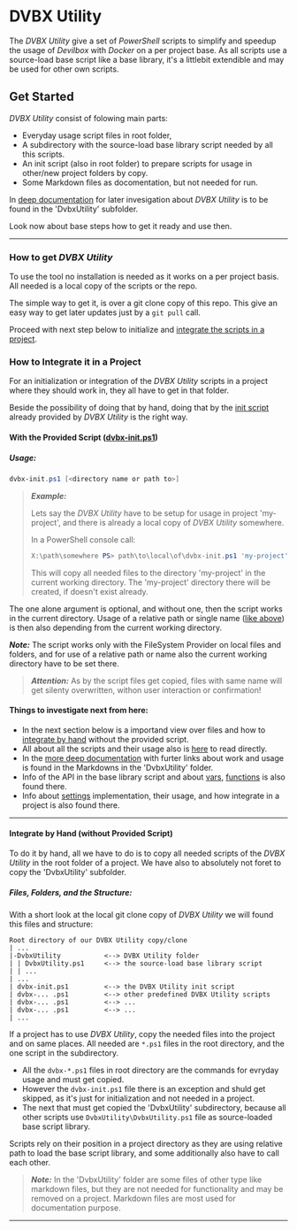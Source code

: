 # DVBX Utility

The _DVBX Utility_ give a set of _PowerShell_ scripts to simplify and speedup the usage of _Devilbox_ with _Docker_ on a per project base. As all scripts use a source-load base script like a base library, it's a littlebit extendible and may be used for other own scripts.

## Get Started

_DVBX Utility_ consist of folowing main parts:

- Everyday usage script files in root folder,
- A subdirectory with the source-load base library script needed by all this scripts.
- An init script (also in root folder) to prepare scripts for usage in other/new project folders by copy.
- Some Markdown files as docomentation, but not needed for run.

In [deep documentation](DvbxUtility/Readme.md) for later invesigation about _DVBX Utility_ is to be found in the 'DvbxUtility' subfolder.

Look now about base steps how to get it ready and use then.

---

### How to get _DVBX Utility_

To use the tool no installation is needed as it works on a per project basis. All needed is a local copy of the scripts or the repo.

The simple way to get it, is over a git clone copy of this repo. This give an easy way to get later updates just by a `git pull` call.

Proceed with next step below to initialize and [integrate the scripts in a project](#how-to-integrate-it-in-a-project).

### How to Integrate it in a Project

For an initialization or integration of the _DVBX Utility_ scripts in a project where they should work in, they all have to get in that folder.

Beside the possibility of doing that by hand, doing that by the [init script](DvbxUtility/dvbx-scripts.md#Script-dvbx-initps1) already provided by _DVBX Utility_ is the right way.

#### With the Provided Script ([dvbx-init.ps1](DvbxUtility/dvbx-scripts.md#Script-dvbx-initps1))

##### Usage:

```powershell
dvbx-init.ps1 [<directory name or path to>]
```

> **_Example:_** <a id="fex_dvbxinit_call"></a>
>
> Lets say the _DVBX Utility_ have to be setup for usage in project 'my-project', and there is already a local copy of _DVBX Utility_ somewhere.
>
>In a PowerShell console call:
>
> ```powershell
> X:\path\somewhere PS> path\to\local\of\dvbx-init.ps1 'my-project'
> ```
>
> This will copy all needed files to the directory 'my-project' in the current working directory. The 'my-project' directory there will be created, if doesn't exist already.

The one alone argument is optional, and without one, then the script works in the current directory. Usage of a relative path or single name ([like above](#fex_dvbxinit_call)) is then also depending from the current working directory.

**_Note:_** The script works only with the FileSystem Provider on local files and folders, and for use of a relative path or name also the current working directory have to be set there.

> **_Attention:_** As by the script files get copied, files with same name will get silenty overwritten, withon user interaction or confirmation!

#### Things to investigate next from here:

- In the next section below is a importand view over files and how to [integrate by hand](#integrate-by-hand-without-provided-script) without the provided script.
- All about all the scripts and their usage also is [here](DvbxUtility/dvbx-scripts.md) to read directly.
- In the [more deep documentation](DvbxUtility/Readme.md) with furter links about work and usage is found in the Markdowns in the 'DvbxUtility' folder.
- Info of the API in the base library script and about [vars](DvbxUtility/dvbx-api-vars.md), [functions](DvbxUtility/dvbx-api-functions.md) is also found there.
- Info about [settings](DvbxUtility/dvbx-settings.md) implementation, their usage, and how integrate in a project is also found there.

---

#### Integrate by Hand (without Provided Script)

To do it by hand, all we have to do is to copy all needed scripts of the _DVBX Utility_ in the root folder of a project. We have also to absolutely not foret to copy the 'DvbxUtility' subfolder.

##### Files, Folders, and the Structure:

With a short look at the local git clone copy of _DVBX Utility_ we will found this files and structure:

```-
Root directory of our DVBX Utility copy/clone
| ...
|-DvbxUtility           <--> DVBX Utility folder
| | DvbxUtility.ps1     <--> the source-load base library script
| | ...
| ...
| dvbx-init.ps1         <--> the DVBX Utility init script
| dvbx-... .ps1         <--> other predefined DVBX Utility scripts
| dvbx-... .ps1         <--> ...
| dvbx-... .ps1         <--> ...
| ...
```

If a project has to use _DVBX Utility_, copy the needed files into the project and on same places. All needed are `*.ps1` files in the root directory, and the one script in the subdirectory.

- All the `dvbx-*.ps1` files in root directory are the commands for evryday usage and must get copied.
- However the `dvbx-init.ps1` file there is an exception and shuld get skipped, as it's just for initialization and not needed in a project.
- The next that must get copied the 'DvbxUtility' subdirectory, because all other scripts use `DvbxUtility\DvbxUtility.ps1` file as source-loaded base script library.

Scripts rely on their position in a project directory as they are using relative path to load the base script library, and some additionally also have to call each other.

> **_Note:_** In the 'DvbxUtility' folder are some files of other type like markdown files, but they are not needed for functionality and may be removed on a project. Markdown files are most used for documentation purpose.

---

